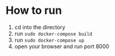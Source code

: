 # How to run
1. cd into the directory
2. run ```sudo docker-compose build```
3. run ```sudo docker-compose up```
4. open your browser and run port 8000
